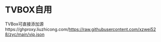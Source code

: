 # TVBOX自用
TVBox可直接添加源https://ghproxy.liuzhicong.com/https://raw.githubusercontent.com/xzwei528/zyc/main/vip.json
